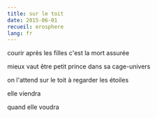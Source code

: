```yaml
---
title: sur le toit
date: 2015-06-01
recueil: erosphere
lang: fr
---
```


courir après les filles
c'est la mort assurée

mieux vaut être petit prince
dans sa cage-univers

on l'attend sur le toit
à regarder les étoiles

elle viendra

quand elle voudra

